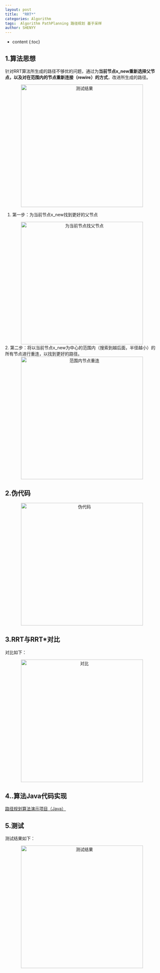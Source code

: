 ```yaml
---
layout: post
title:  "RRT*"
categories: Algorithm
tags:  Algorithm PathPlanning 路径规划 基于采样
author: SHENYY
---
```


* content
{:toc}

## 1.算法思想
针对RRT算法所生成的路径不够优的问题，通过为**当前节点x_new重新选择父节点，以及对在范围内的节点重新连接（rewire）的方式**，改进所生成的路径。
<center><img src="https://shenyy1993.github.io/blog/assets/2023/04/20230415-Algorithm-PathPlanning-RRTStar-测试结果.gif" width="400" title="测试结果"></center>




1. 第一步：为当前节点x_new找到更好的父节点
<center><img src="https://shenyy1993.github.io/blog/assets/2023/04/20230415-Algorithm-PathPlanning-RRTStar-为当前节点找父节点.png" width="400" title="为当前节点找父节点"></center>
2. 第二步：将以当前节点x_new为中心的范围内（搜索到越后面，半径越小）的所有节点进行重连，以找到更好的路径。
<center><img src="https://shenyy1993.github.io/blog/assets/2023/04/20230415-Algorithm-PathPlanning-RRTStar-范围内节点重连.png" width="400" title="范围内节点重连"></center>

## 2.伪代码
<center><img src="https://shenyy1993.github.io/blog/assets/2023/04/20230415-Algorithm-PathPlanning-RRTStar-伪代码.png" width="400" title="伪代码"></center>

## 3.RRT与RRT*对比
对比如下：
<center><img src="https://shenyy1993.github.io/blog/assets/2023/04/20230415-Algorithm-PathPlanning-RRTStar-对比.png" width="400" title="对比"></center>

## 4..算法Java代码实现
[路径规划算法演示项目（Java）](https://github.com/SHENYY1993/PathPlanning_SpringBoot)

## 5.测试
测试结果如下：
<center><img src="https://shenyy1993.github.io/blog/assets/2023/04/20230415-Algorithm-PathPlanning-RRTStar-测试结果.gif" width="400" title="测试结果"></center>



